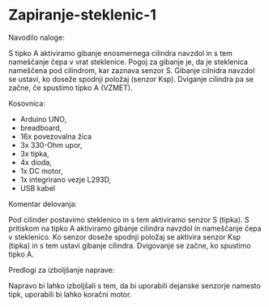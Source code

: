 # Zapiranje-steklenic-1

Navodilo naloge: 

S tipko A aktiviramo gibanje enosmernega cilindra navzdol in s tem nameščanje čepa v vrat steklenice. Pogoj za gibanje je, da je steklenica nameščena pod cilindrom, kar zaznava senzor S. Gibanje cilnidra navzdol se ustavi, ko doseže spodnji položaj (senzor Ksp). Dviganje cilindra pa se začne, če spustimo tipko A (VZMET).

Kosovnica: 

-	Arduino UNO,
-	breadboard,
-	16x povezovalna žica
-	3x 330-Ohm upor,
-	3x tipka,
-	4x dioda,
-	1x DC motor,
-	1x integrirano vezje L293D,
-	USB kabel

Komentar delovanja:

Pod cilinder postavimo steklenico in s tem aktiviramo senzor S (tipka). S pritiskom na tipko A aktiviramo gibanje cilindra navzdol in nameščanje čepa v steklenico. Ko senzor doseže spodnji položaj se aktivira senzor Ksp (tipka) in s tem ustavi gibanje cilindra. Dvigovanje se začne, ko spustimo tipko A.

Predlogi za izboljšanje naprave:

Napravo bi lahko izboljšali s tem, da bi uporabili dejanske senzorje namesto tipk, uporabili bi lahko koračni motor.
